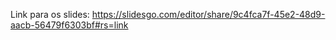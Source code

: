 Link para os slides:
https://slidesgo.com/editor/share/9c4fca7f-45e2-48d9-aacb-56479f6303bf#rs=link
